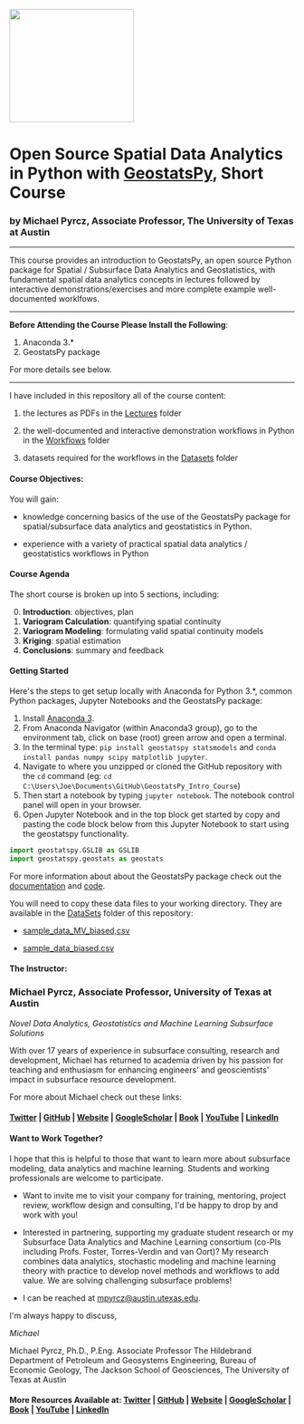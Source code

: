 <p>
    <img src="https://github.com/GeostatsGuy/GeostatsPy/blob/master/TCG_color_logo.png?raw=true" width="220" height="200" />
</p>

# Open Source Spatial Data Analytics in Python with [GeostatsPy](https://github.com/GeostatsGuy/GeostatsPy), Short Course

### by Michael Pyrcz, Associate Professor, The University of Texas at Austin

___

This course provides an introduction to GeostatsPy, an open source Python package for Spatial / Subsurface Data Analytics and Geostatistics, with fundamental spatial data analytics concepts in lectures followed by interactive demonstrations/exercises and more complete example well-documented worklfows.

___

**Before Attending the Course Please Install the Following**:
 
1. Anaconda 3.*
2. GeostatsPy package

For more details see below.

___

I have included in this repository all of the course content:

1. the lectures as PDFs in the [Lectures](https://github.com/GeostatsGuy/GeostatsPy_Intro_Course/tree/master/Lectures) folder

2. the well-documented and interactive demonstration workflows in Python in the [Workflows](https://github.com/GeostatsGuy/GeostatsPy_Intro_Course/tree/master/Workflows) folder

3. datasets required for the workflows in the [Datasets](https://github.com/GeostatsGuy/GeostatsPy_Intro_Course/tree/master/DataSets) folder

#### Course Objectives:

You will gain:

* knowledge concerning basics of the use of the GeostatsPy package for spatial/subsurface data analytics and geostatistics in Python. 

* experience with a variety of practical spatial data analytics / geostatistics workflows in Python

#### Course Agenda

The short course is broken up into 5 sections, including:

0. **Introduction**: objectives, plan
1. **Variogram Calculation**: quantifying spatial continuity
2. **Variogram Modeling**: formulating valid spatial continuity models
3. **Kriging**: spatial estimation
4. **Conclusions**: summary and feedback

#### Getting Started

Here's the steps to get setup locally with Anaconda for Python 3.\*, common Python packages, Jupyter Notebooks and the GeostatsPy package:

1. Install [Anaconda 3](https://www.anaconda.com/products/individual). 
2. From Anaconda Navigator (within Anaconda3 group), go to the environment tab, click on base (root) green arrow and open a terminal. 
3. In the terminal type: `pip install geostatspy statsmodels` and `conda install pandas numpy scipy matplotlib jupyter`. 
4. Navigate to where you unzipped or cloned the GitHub repository with the `cd` command (eg: `cd C:\Users\Joe\Documents\GitHub\GeostatsPy_Intro_Course`)
5. Then start a notebook by typing `jupyter notebook`. The notebook control panel will open in your browser.
6. Open Jupyter Notebook and in the top block get started by copy and pasting the code block below from this Jupyter Notebook to start using the geostatspy functionality. 

```python
import geostatspy.GSLIB as GSLIB
import geostatspy.geostats as geostats
```

For more information about about the GeostatsPy package check out the [documentation](https://github.com/GeostatsGuy/GeostatsPy) and [code](https://github.com/GeostatsGuy/GeostatsPy/tree/master/geostatspy). 

You will need to copy these data files to your working directory.  They are available in the [DataSets](https://github.com/GeostatsGuy/GeostatsPy_Intro_Course/tree/master/DataSets) folder of this repository:

* [sample_data_MV_biased,csv](https://github.com/GeostatsGuy/GeostatsPy_Intro_Course/blob/master/DataSets/sample_data_MV_biased.csv)

* [sample_data_biased.csv](https://github.com/GeostatsGuy/GeostatsPy_Intro_Course/blob/master/DataSets/sample_data_biased.csv)

#### The Instructor:

### Michael Pyrcz, Associate Professor, University of Texas at Austin 
*Novel Data Analytics, Geostatistics and Machine Learning Subsurface Solutions*

With over 17 years of experience in subsurface consulting, research and development, Michael has returned to academia driven by his passion for teaching and enthusiasm for enhancing engineers' and geoscientists' impact in subsurface resource development. 

For more about Michael check out these links:

#### [Twitter](https://twitter.com/geostatsguy) | [GitHub](https://github.com/GeostatsGuy) | [Website](http://michaelpyrcz.com) | [GoogleScholar](https://scholar.google.com/citations?user=QVZ20eQAAAAJ&hl=en&oi=ao) | [Book](https://www.amazon.com/Geostatistical-Reservoir-Modeling-Michael-Pyrcz/dp/0199731446) | [YouTube](https://www.youtube.com/channel/UCLqEr-xV-ceHdXXXrTId5ig)  | [LinkedIn](https://www.linkedin.com/in/michael-pyrcz-61a648a1)

#### Want to Work Together?

I hope that this is helpful to those that want to learn more about subsurface modeling, data analytics and machine learning. Students and working professionals are welcome to participate.

* Want to invite me to visit your company for training, mentoring, project review, workflow design and consulting, I'd be happy to drop by and work with you! 

* Interested in partnering, supporting my graduate student research or my Subsurface Data Analytics and Machine Learning consortium (co-PIs including Profs. Foster, Torres-Verdin and van Oort)? My research combines data analytics, stochastic modeling and machine learning theory with practice to develop novel methods and workflows to add value. We are solving challenging subsurface problems!

* I can be reached at mpyrcz@austin.utexas.edu.

I'm always happy to discuss,

*Michael*

Michael Pyrcz, Ph.D., P.Eng. Associate Professor The Hildebrand Department of Petroleum and Geosystems Engineering, Bureau of Economic Geology, The Jackson School of Geosciences, The University of Texas at Austin

#### More Resources Available at: [Twitter](https://twitter.com/geostatsguy) | [GitHub](https://github.com/GeostatsGuy) | [Website](http://michaelpyrcz.com) | [GoogleScholar](https://scholar.google.com/citations?user=QVZ20eQAAAAJ&hl=en&oi=ao) | [Book](https://www.amazon.com/Geostatistical-Reservoir-Modeling-Michael-Pyrcz/dp/0199731446) | [YouTube](https://www.youtube.com/channel/UCLqEr-xV-ceHdXXXrTId5ig)  | [LinkedIn](https://www.linkedin.com/in/michael-pyrcz-61a648a1)
